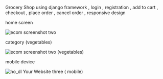 Grocery Shop using django framework , login , registration , add to cart , checkout , place order , cancel order , responsive design

home screen


![ecom screenshot two](https://github.com/ho-dl/Grocery-Shop-Django-ecommerce-2024--ho-dl-/assets/120004159/395c6f5d-b2bb-4dd1-b773-463f46bd726e)



category (vegetables)

![ecom screenshot two (vegetables)](https://github.com/ho-dl/Grocery-Shop-Django-ecommerce-2024--ho-dl-/assets/120004159/65420e7c-e296-4c87-9374-f92dee2ecbe0)


mobile device

![_ho_dl_ Your Website three ( mobile)](https://github.com/ho-dl/Grocery-Shop-Django-ecommerce-2024--ho-dl-/assets/120004159/25a5b8fe-009c-4c6a-8b93-6d745b1d7f21)
